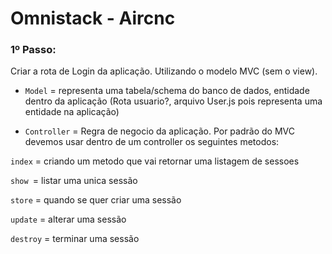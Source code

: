 # Omnistack - Aircnc

### 1º Passo:
  Criar a rota de Login da aplicação. Utilizando o modelo MVC (sem o view).

 * ``Model`` = representa uma tabela/schema do banco de dados, entidade dentro da aplicação (Rota usuario?, arquivo User.js pois representa uma entidade na aplicação)

  * ``Controller`` =  Regra de negocio da aplicação. Por padrão do MVC devemos usar dentro de um controller os seguintes metodos:

  ```index``` = criando um metodo que vai retornar uma listagem de sessoes

  ```show ```= listar uma unica sessão

  ```store``` = quando se quer criar uma sessão

  ```update``` = alterar uma sessão

  ```destroy``` = terminar uma sessão